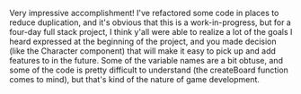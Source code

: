 Very impressive accomplishment! I've refactored some code in places to reduce duplication, and it's obvious that this is a work-in-progress, but for a four-day full stack project, I think y'all were able to realize a lot of the goals I heard expressed at the beginning of the project, and you made decision (like the Character component) that will make it easy to pick up and add features to in the future. Some of the variable names are a bit obtuse, and some of the code is pretty difficult to understand (the createBoard function comes to mind), but that's kind of the nature of game development. 